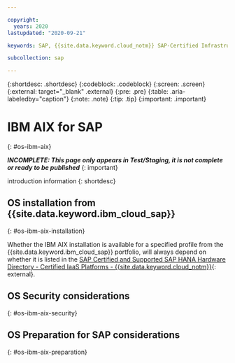 ```yaml
---

copyright:
  years: 2020
lastupdated: "2020-09-21"

keywords: SAP, {{site.data.keyword.cloud_notm}} SAP-Certified Infrastructure, {{site.data.keyword.ibm_cloud_sap}}, SAP Workloads, OS, Operating System

subcollection: sap

---
```


{:shortdesc: .shortdesc}
{:codeblock: .codeblock}
{:screen: .screen}
{:external: target="_blank" .external}
{:pre: .pre}
{:table: .aria-labeledby="caption"}
{:note: .note}
{:tip: .tip}
{:important: .important}

# IBM AIX for SAP
{: #os-ibm-aix}

**_INCOMPLETE: This page only appears in Test/Staging, it is not complete or ready to be published_**
{: important}

introduction information
{: shortdesc}

## OS installation from {{site.data.keyword.ibm_cloud_sap}}
{: #os-ibm-aix-installation}


Whether the IBM AIX installation is available for a specified profile from the {{site.data.keyword.ibm_cloud_sap}} portfolio, will always depend on whether it is listed in the [SAP Certified and Supported SAP HANA Hardware Directory - Certified IaaS Platforms - {{site.data.keyword.cloud_notm}}](https://www.sap.com/dmc/exp/2014-09-02-hana-hardware/enEN/#/solutions?filters=iaas;ve:28){: external}.


## OS Security considerations
{: #os-ibm-aix-security}


## OS Preparation for SAP considerations
{: #os-ibm-aix-preparation}

